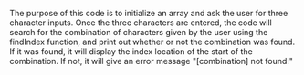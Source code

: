 The purpose of this code is to initialize an array and ask the user for three character inputs.
Once the three characters are entered, the code will search for the combination of characters given by the user using the findIndex function, and print out whether or not the combination was found.
If it was found, it will display the index location of the start of the combination. If not, it will give an error message "[combination] not found!"
